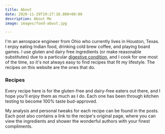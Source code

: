 ```yaml
---
title: About
date: 2020-11-29T19:27:10.000+00:00
description: About Me
image: images/food-about.jpg

---
```

I'm an aerospace engineer from Ohio who currently lives in Houston, Texas. I enjoy eating Indian food, drinking cold brew coffee, and playing board games. I use gluten and dairy free ingredients (or make reasonable substitutes) due to a particular [digestive condition](https://en.wikipedia.org/wiki/Eosinophilic_esophagitis "Wikipedia"), and I cook for one most of the time, so it's not always easy to find recipes that fit my lifestyle. The recipes on this website are the ones that do.

### Recipes

Every recipe here is for the gluten-free and dairy-free eaters out there, and I hope you'll enjoy them as much as I do. Each one has been through kitchen testing to become 100% taste bud-approved.

My analysis and personal tweaks for each recipe can be found in the posts. Each post also contains a link to the recipe's original page, where you can view the ingredients and shower the wonderful authors with your finest compliments.